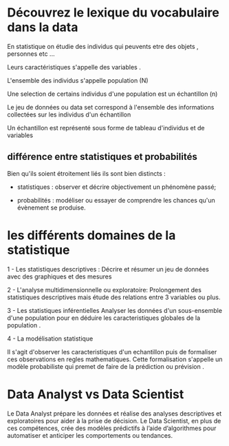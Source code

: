 # Découvrez le lexique du vocabulaire dans la data

En statistique on étudie des individus qui peuvents etre des objets , personnes etc ...

Leurs caractéristiques s'appelle des variables .

L'ensemble des individus s'appelle population (N)

Une selection de certains individus d'une population est un échantillon (n)

Le jeu de données ou data set correspond à l'ensemble des informations collectées sur les individus d'un échantillon

Un échantillon est représenté sous forme de tableau d'individus et de variables

## différence entre statistiques et probabilités

Bien qu'ils soient étroitement liés ils sont bien distincts :

- statistiques : observer et décrire objectivement un phénomène passé;

- probabilités : modéliser ou essayer de comprendre les chances qu'un évènement se produise.

# les différents domaines de la statistique

1 - Les statistiques descriptives :
Décrire et résumer un jeu de données avec des graphiques et des mesures

2 - L'analyse multidimensionnelle ou exploratoire:
Prolongement des statistiques descriptives mais étude des relations entre 3 variables ou plus.

3 - Les statistiques inférentielles
Analyser les données d'un sous-ensemble d'une population pour en déduire les caracteristiques globales de la population .

4 - La modélisation statistique

Il s'agit d'observer les caracteristiques d'un echantillon puis de formaliser ces observations en regles mathematiques. Cette formalisation s'appelle un modèle probabiliste qui premet de faire de la prédiction ou prévision .

# Data Analyst vs Data Scientist

Le Data Analyst prépare les données et réalise des analyses descriptives et exploratoires pour aider à la prise de décision. Le Data Scientist, en plus de ces compétences, crée des modèles prédictifs à l’aide d’algorithmes pour automatiser et anticiper les comportements ou tendances.
